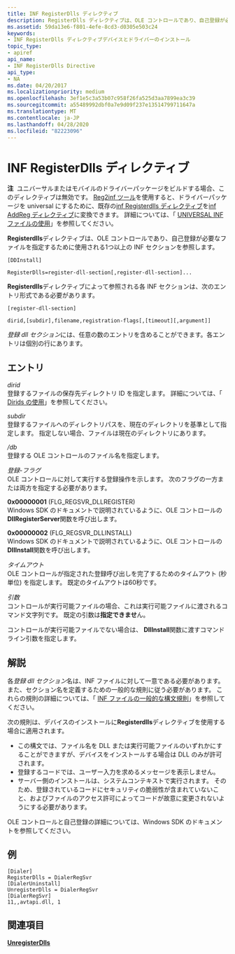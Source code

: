 ```yaml
---
title: INF RegisterDlls ディレクティブ
description: RegisterDlls ディレクティブは、OLE コントロールであり、自己登録が必要なファイルを指定するために使用される1つ以上の INF セクションを参照します。
ms.assetid: 59da13e6-f801-4efe-8cd3-d0305e503c24
keywords:
- INF RegisterDlls ディレクティブデバイスとドライバーのインストール
topic_type:
- apiref
api_name:
- INF RegisterDlls Directive
api_type:
- NA
ms.date: 04/20/2017
ms.localizationpriority: medium
ms.openlocfilehash: 3ef1e5c3a53b07c958f26fa525d3aa7899ea3c39
ms.sourcegitcommit: a55489992dbf0a7e9d09f237e13514799711647a
ms.translationtype: MT
ms.contentlocale: ja-JP
ms.lasthandoff: 04/28/2020
ms.locfileid: "82223096"
---
```

# <a name="inf-registerdlls-directive"></a>INF RegisterDlls ディレクティブ


**注**  ユニバーサルまたはモバイルのドライバーパッケージをビルドする場合、このディレクティブは無効です。 [Reg2inf ツール](../devtest/reg2inf.md)を使用すると、ドライバーパッケージを universal にするために、既存の[inf Registerdlls ディレクティブ](../install/inf-registerdlls-directive.md)を[inf AddReg ディレクティブ](../install/inf-addreg-directive.md)に変換できます。  詳細については、「 [UNIVERSAL INF ファイルの使用](using-a-universal-inf-file.md)」を参照してください。

**Registerdlls**ディレクティブは、OLE コントロールであり、自己登録が必要なファイルを指定するために使用される1つ以上の INF セクションを参照します。

```inf
[DDInstall]
  
RegisterDlls=register-dll-section[,register-dll-section]...
```

**Registerdlls**ディレクティブによって参照される各 INF セクションは、次のエントリ形式である必要があります。

```inf
[register-dll-section] 
  
dirid,[subdir],filename,registration-flags[,[timeout][,argument]] 
```

*登録 dll セクション*には、任意の数のエントリを含めることができます。各エントリは個別の行にあります。

## <a name="entries"></a>エントリ


<a href="" id="dirid"></a>*dirid*  
登録するファイルの保存先ディレクトリ ID を指定します。 詳細については、「 [Dirids の使用](using-dirids.md)」を参照してください。

<a href="" id="subdir"></a>*subdir*  
登録するファイルへのディレクトリパスを、現在のディレクトリを基準として指定します。 指定しない場合、ファイルは現在のディレクトリにあります。

<a href="" id="filename"></a>*/db*  
登録する OLE コントロールのファイル名を指定します。

<a href="" id="registration-flags"></a>*登録-フラグ*  
OLE コントロールに対して実行する登録操作を示します。 次のフラグの一方または両方を指定する必要があります。

<a href="" id="0x00000001--flg-regsvr-dllregister-"></a>**0x00000001** (FLG_REGSVR_DLLREGISTER)  
Windows SDK のドキュメントで説明されているように、OLE コントロールの**DllRegisterServer**関数を呼び出します。

<a href="" id="0x00000002--flg-regsvr-dllinstall--"></a>**0x00000002** (FLG_REGSVR_DLLINSTALL)   
Windows SDK のドキュメントで説明されているように、OLE コントロールの**DllInstall**関数を呼び出します。

<a href="" id="timeout"></a>*タイムアウト*  
OLE コントロールが指定された登録呼び出しを完了するためのタイムアウト (秒単位) を指定します。 既定のタイムアウトは60秒です。

<a href="" id="argument"></a>*引数*  
コントロールが実行可能ファイルの場合、これは実行可能ファイルに渡されるコマンド文字列です。 既定の引数は**指定できませ**ん。

コントロールが実行可能ファイルでない場合は、 **DllInstall**関数に渡すコマンドライン引数を指定します。

<a name="remarks"></a>解説
-------

各*登録 dll セクション*名は、INF ファイルに対して一意である必要があります。また、セクション名を定義するための一般的な規則に従う必要があります。 これらの規則の詳細については、「 [INF ファイルの一般的な構文規則](general-syntax-rules-for-inf-files.md)」を参照してください。

次の規則は、デバイスのインストールに**Registerdlls**ディレクティブを使用する場合に適用されます。

-   この構文では、ファイル名を DLL または実行可能ファイルのいずれかにすることができますが、デバイスをインストールする場合は DLL のみが許可されます。
-   登録するコードでは、ユーザー入力を求めるメッセージを表示しません。
-   サーバー側のインストールは、システムコンテキストで実行されます。 そのため、登録されているコードにセキュリティの脆弱性が含まれていないこと、およびファイルのアクセス許可によってコードが故意に変更されないようにする必要があります。

OLE コントロールと自己登録の詳細については、Windows SDK のドキュメントを参照してください。

<a name="examples"></a>例
--------

```inf
[Dialer]
RegisterDlls = DialerRegSvr
[DialerUninstall]
UnregisterDlls = DialerRegSvr
[DialerRegSvr]
11,,avtapi.dll, 1
```

## <a name="see-also"></a>関連項目


[**UnregisterDlls**](inf-unregisterdlls-directive.md)

 

 







